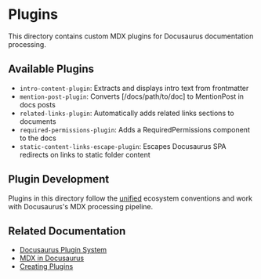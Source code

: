 # Plugins

This directory contains custom MDX plugins for Docusaurus documentation processing.

## Available Plugins

- `intro-content-plugin`: Extracts and displays intro text from frontmatter
- `mention-post-plugin`: Converts [/docs/path/to/doc] to MentionPost in docs posts
- `related-links-plugin`: Automatically adds related links sections to documents
- `required-permissions-plugin`: Adds a RequiredPermissions component to the docs
- `static-content-links-escape-plugin`: Escapes Docusaurus SPA redirects on links to static folder content

## Plugin Development

Plugins in this directory follow the [unified](https://unifiedjs.com/) ecosystem conventions and work with Docusaurus's MDX processing pipeline.

## Related Documentation

- [Docusaurus Plugin System](https://docusaurus.io/docs/api/plugin-methods)
- [MDX in Docusaurus](https://docusaurus.io/docs/markdown-features/react)
- [Creating Plugins](https://docusaurus.io/docs/api/plugin-methods#creating-plugins) 